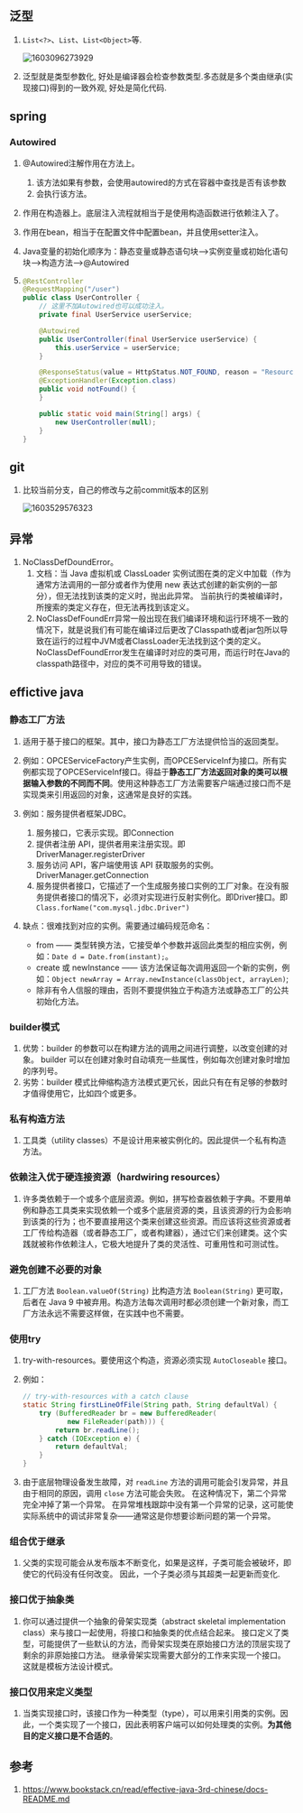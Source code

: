 ## 泛型

1. `List<?>`、`List`、`List<Object>`等.

   ![1603096273929](C:\Users\x00574457\AppData\Local\Temp\1603096273929.png)

2. 泛型就是类型参数化, 好处是编译器会检查参数类型.多态就是多个类由继承(实现接口)得到的一致外观, 好处是简化代码.

## spring

### Autowired

1. @Autowired注解作用在方法上。

   1. 该方法如果有参数，会使用autowired的方式在容器中查找是否有该参数
   2. 会执行该方法。

2. 作用在构造器上。底层注入流程就相当于是使用构造函数进行依赖注入了。

3. 作用在bean，相当于在配置文件中配置bean，并且使用setter注入。

4. Java变量的初始化顺序为：静态变量或静态语句块–>实例变量或初始化语句块–>构造方法–>@Autowired

5. ```java
   @RestController
   @RequestMapping("/user")
   public class UserController {
       // 这里不加Autowired也可以成功注入。
       private final UserService userService;
   
       @Autowired
       public UserController(final UserService userService) {
           this.userService = userService;
       }
   
       @ResponseStatus(value = HttpStatus.NOT_FOUND, reason = "Resource not found")
       @ExceptionHandler(Exception.class)
       public void notFound() {
       }
   
       public static void main(String[] args) {
           new UserController(null);
       }
   }
   ```

## git

1. 比较当前分支，自己的修改与之前commit版本的区别

   ![1603529576323](C:\Users\x00574457\AppData\Local\Temp\1603529576323.png)

## 异常

1. NoClassDefDoundError。
   1. 文档：当 Java 虚拟机或 ClassLoader 实例试图在类的定义中加载（作为通常方法调用的一部分或者作为使用 new 表达式创建的新实例的一部分），但无法找到该类的定义时，抛出此异常。 当前执行的类被编译时，所搜索的类定义存在，但无法再找到该定义。
   2. NoClassDefFoundErr异常一般出现在我们编译环境和运行环境不一致的情况下，就是说我们有可能在编译过后更改了Classpath或者jar包所以导致在运行的过程中JVM或者ClassLoader无法找到这个类的定义。NoClassDefFoundError发生在编译时对应的类可用，而运行时在Java的classpath路径中，对应的类不可用导致的错误。

## effictive java

### 静态工厂方法

1. 适用于基于接口的框架。其中，接口为静态工厂方法提供恰当的返回类型。
2. 例如：OPCEServiceFactory产生实例，而OPCEServiceInf为接口。所有实例都实现了OPCEServiceInf接口。得益于**静态工厂方法返回对象的类可以根据输入参数的不同而不同**。使用这种静态工厂方法需要客户端通过接口而不是实现类来引用返回的对象，这通常是良好的实践。

3. 例如：服务提供者框架JDBC。
   1. 服务接口，它表示实现。即Connection
   2. 提供者注册 API，提供者用来注册实现。即DriverManager.registerDriver
   3. 服务访问 API，客户端使用该 API 获取服务的实例。DriverManager.getConnection
   4. 服务提供者接口，它描述了一个生成服务接口实例的工厂对象。在没有服务提供者接口的情况下，必须对实现进行反射实例化。即Driver接口。即`Class.forName("com.mysql.jdbc.Driver")`
4. 缺点：很难找到对应的实例。需要通过编码规范命名：
   - from —— 类型转换方法，它接受单个参数并返回此类型的相应实例，例如：`Date d = Date.from(instant);`。
   - create 或 newInstance —— 该方法保证每次调用返回一个新的实例，例如：`Object newArray = Array.newInstance(classObject, arrayLen)`;
   - 除非有令人信服的理由，否则不要提供独立于构造方法或静态工厂的公共初始化方法。

### builder模式

1. 优势：builder 的参数可以在构建方法的调用之间进行调整，以改变创建的对象。 builder 可以在创建对象时自动填充一些属性，例如每次创建对象时增加的序列号。
2. 劣势：builder 模式比伸缩构造方法模式更冗长，因此只有在有足够的参数时才值得使用它，比如四个或更多。

### 私有构造方法

1. 工具类（utility classes）不是设计用来被实例化的。因此提供一个私有构造方法。

### 依赖注入优于硬连接资源（hardwiring resources）

1. 许多类依赖于一个或多个底层资源。例如，拼写检查器依赖于字典。不要用单例和静态工具类来实现依赖一个或多个底层资源的类，且该资源的行为会影响到该类的行为；也不要直接用这个类来创建这些资源。而应该将这些资源或者工厂传给构造器（或者静态工厂，或者构建器），通过它们来创建类。这个实践就被称作依赖注人，它极大地提升了类的灵活性、可重用性和可测试性。

### 避免创建不必要的对象

1. 工厂方法 `Boolean.valueOf(String)` 比构造方法 `Boolean(String)` 更可取，后者在 Java 9 中被弃用。构造方法每次调用时都必须创建一个新对象，而工厂方法永远不需要这样做，在实践中也不需要。

### 使用try

1. try-with-resources。要使用这个构造，资源必须实现 `AutoCloseable` 接口。

2. 例如：

   ```java
   // try-with-resources with a catch clause
   static String firstLineOfFile(String path, String defaultVal) {
       try (BufferedReader br = new BufferedReader(
              new FileReader(path))) {
           return br.readLine();
       } catch (IOException e) {
           return defaultVal;
       }
   }
   ```

3. 由于底层物理设备发生故障，对 `readLine` 方法的调用可能会引发异常，并且由于相同的原因，调用 `close` 方法可能会失败。 在这种情况下，第二个异常完全冲掉了第一个异常。 在异常堆栈跟踪中没有第一个异常的记录，这可能使实际系统中的调试非常复杂——通常这是你想要诊断问题的第一个异常。

### 组合优于继承

1. 父类的实现可能会从发布版本不断变化，如果是这样，子类可能会被破坏，即使它的代码没有任何改变。 因此，一个子类必须与其超类一起更新而变化.

### 接口优于抽象类

1. 你可以通过提供一个抽象的骨架实现类（abstract skeletal implementation class）来与接口一起使用，将接口和抽象类的优点结合起来。 接口定义了类型，可能提供了一些默认的方法，而骨架实现类在原始接口方法的顶层实现了剩余的非原始接口方法。 继承骨架实现需要大部分的工作来实现一个接口。 这就是模板方法设计模式。

### 接口仅用来定义类型

1. 当类实现接口时，该接口作为一种类型（type），可以用来引用类的实例。因此，一个类实现了一个接口，因此表明客户端可以如何处理类的实例。**为其他目的定义接口是不合适的**。

## 参考

1. https://www.bookstack.cn/read/effective-java-3rd-chinese/docs-README.md